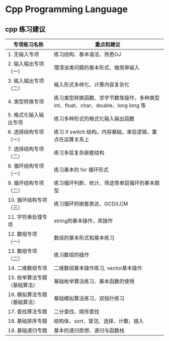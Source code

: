 # Cpp Programming Language 

## cpp 练习建议

| 专项练习名称 | 重点和建议 |
|--|--|
| 1. 无输入专项 | 练习结构、基本语法、熟悉OJ |
| 2. 输入输出专项（一） | 理清该类问题的基本形式、做简单输入 |
| 3. 输入输出专项（二） | 输入形式多样化、计算内容复杂化 |
| 4. 类型转换专项 | 练习类型转换函数、求字节数等操作，多种类型 int、float、char、double、long long 等 |
| 5. 格式化输入输出专项 | 练习多种形式的格式化输入输出函数 |
| 6. 选择结构专项（一） | 练习 if switch 结构。内容基础，单层逻辑，重点在运算关系上 |
| 7. 选择结构专项（二） | 练习多层复杂嵌套结构 |
| 8. 循环结构专项（一） | 练习基本的 for 循环形式 |
| 9. 循环结构专项（二） | 练习循环判断、统计、筛选等单层循环的基本题型 |
| 10. 循环结构专项（三） | 练习循环的嵌套表达、GCD/LCM |
| 11. 字符串处理专项 | string的基本操作，库操作 |
| 12. 数组专项（一） | 数组的基本形式和基本练习 |
| 13. 数组专项（二） | 练习数组的操作 |
| 14. 二维数组专项 | 二维数组基本操作练习, vector基本操作 |
| 15. 枚举算法专题（基础算法） | 基础枚举算法练习、基本函数的使用 |
| 16. 模拟算法专题（基础算法） | 基础模拟算法练习、双指针练习 |
| 17. 查找算法专题 | 二分查找、顺序查找 |
| 18. 基础排序专题 | 结构体、sort、冒泡、选择、计数、插入 |
| 19. 基础递归专题 | 基本的递归思想、递归与函数栈 |